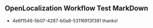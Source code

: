 ## OpenLocalization Workflow Test MarkDown
* 4e6f1546-5b07-4287-b0a8-53116913f381 thanks!

<!--HONumber=Jul16_HO4-->


